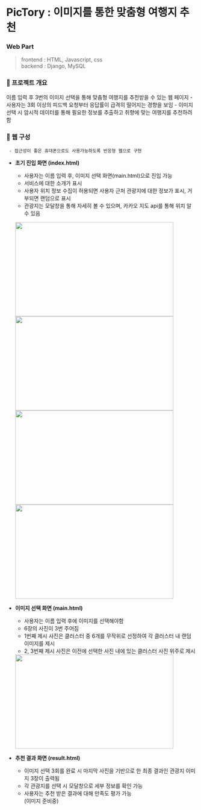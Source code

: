 # PicTory : 이미지를 통한 맞춤형 여행지 추천         
     
### Web Part
> frontend : HTML, Javascript, css   
  backend : Django, MySQL
        
### 💛 프로젝트 개요
이름 입력 후 3번의 이미지 선택을 통해 맞춤형 여행지를 추천받을 수 있는 웹 페이지
     - 사용자는 3회 이상의 피드백 요청부터 응답률이 급격히 떨어지는 경향을 보임 
     - 이미지 선택 시 암시적 데이터를 통해 필요한 정보를 추출하고 취향에 맞는 여행지를 추천하려 함    

### 💚 웹 구성
     - 접근성이 좋은 휴대폰으로도 사용가능하도록 반응형 웹으로 구현
     
- **초기 진입 화면 (index.html)**   
     - 사용자는 이름 입력 후, 이미지 선택 화면(main.html)으로 진입 가능   
     - 서비스에 대한 소개가 표시   
     - 사용자 위치 정보 수집이 허용되면 사용자 근처 관광지에 대한 정보가 표시, 거부되면 랜덤으로 표시          
     - 관광지는 모달창을 통해 자세히 볼 수 있으며, 카카오 지도 api를 통해 위치 알 수 있음        
     
     <img src="https://user-images.githubusercontent.com/80735829/144225141-184edd3c-fcce-43f4-88c7-c7832294f2e9.png"  width="420" height="250"/> <img src="https://user-images.githubusercontent.com/80735829/144225236-f3351f26-0b89-4a5f-9c65-8a8b549346ac.png"  width="420" height="250"/>    
      <img src="https://user-images.githubusercontent.com/80735829/144225969-1343b78e-1458-485c-a52a-8e961ae28b0f.png"  width="420" height="250"/> <img src="https://user-images.githubusercontent.com/80735829/144226042-814c24d1-2c7b-42eb-8671-85bf1fb493fc.png"  width="420" height="250"/> 
      
         
- **이미지 선택 화면 (main.html)**    
     - 사용자는 이름 입력 후에 이미지를 선택해야함 
     - 6장의 사진이 3번 주어짐    
     - 1번째 제시 사진은 클러스터 중 6개를 무작위로 선정하여 각 클러스터 내 랜덤 이미지를 제시
     - 2, 3번째 제시 사진은 이전에 선택한 사진 내에 있는 클러스터 사진 위주로 제시    
     
     <img src="https://user-images.githubusercontent.com/80735829/144226687-a81d8bc1-228d-4555-a451-64cfdba2f1f3.png"  width="420" height="250"/>


- **추천 결과 화면 (result.html)**    
     - 이미지 선택 3회를 완료 시 마지막 사진을 기반으로 한 최종 결과인 관광지 이미지 3장이 출력됨
     - 각 관광지를 선택 시 모달창으로 세부 정보를 확인 가능     
     - 사용자는 추천 받은 결과에 대해 만족도 평가 가능      
     (이미지 준비중)
